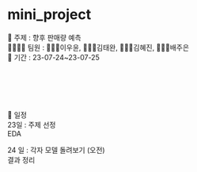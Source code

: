 # mini_project


📑 주제 : 향후 판매량 예측 <br>
👩‍👩‍👧‍👧 팀원 : 👩🏻‍💻이우윤, 👩🏻‍💻김태완, 👩🏻‍💻김혜진, 👩🏻‍💻배주은<br>
📍 기간 : 23-07-24~23-07-25 <br>

<br><br>
<br><br>

📆 일정 <br>
23일 : 주제 선정
<br>  EDA 

24 일 : 각자 모델 돌려보기 (오전)
<br>
        결과 정리 
